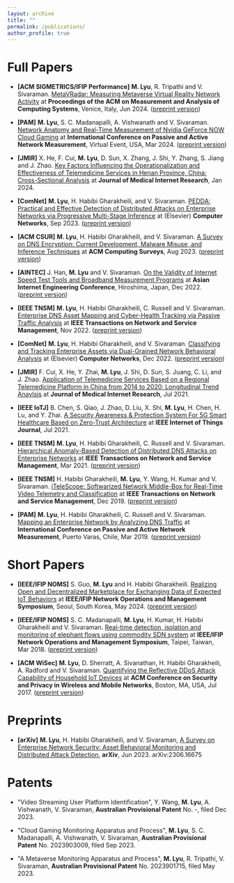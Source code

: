 ```yaml
---
layout: archive
title: ""
permalink: /publications/
author_profile: true
---
```


<!-- Publications
======
  <ul>{% for post in site.publications %}
    {% include archive-single-cv.html %}
  {% endfor %}</ul> -->

<!-- Journal Articles
======
* **[ComNet]** **M. Lyu**, H. Habibi Gharakheili, and V. Sivaraman. [PEDDA: Practical and Effective Detection of Distributed Attacks on Enterprise Networks via Progressive Multi-Stage Inference](https://doi.org/10.1016/j.comnet.2023.109873) at (Elsevier) **Computer Networks**, Sep 2023. ([preprint version](https://www2.ee.unsw.edu.au/~hhabibi/pubs/jrnl/23Pedda.pdf))

* **[ACM CSUR]** **M. Lyu**, H. Habibi Gharakheili, and V. Sivaraman. [A Survey on DNS Encryption: Current
Development, Malware Misuse, and Inference Techniques](https://dl.acm.org/doi/abs/10.1145/3547331) at **ACM Computing Surveys**, Aug 2023. ([preprint version](https://www.researchgate.net/profile/Minzhao-Lyu/publication/357587121_A_Survey_on_DNS_Encryption_Current_Development_Malware_Misuse_and_Inference_Techniques/links/61ee10f0dafcdb25fd48b7a8/A-Survey-on-DNS-Encryption-Current-Development-Malware-Misuse-and-Inference-Techniques.pdf))

* **[IEEE TNSM]** **M. Lyu**, H. Habibi Gharakheili, C. Russell and V. Sivaraman. [Enterprise DNS Asset Mapping and Cyber-Health Tracking via Passive Traffic Analysis](https://ieeexplore.ieee.org/document/9951392) at **IEEE Transactions on Network and Service Management**, Nov 2022. ([preprint version](https://www2.ee.unsw.edu.au/~hhabibi/pubs/jrnl/22tnsm.pdf))

* **[ComNet]** **M. Lyu**, H. Habibi Gharakheili, and V. Sivaraman. [Classifying and Tracking Enterprise Assets via
Dual-Grained Network Behavioral Analysis](https://www.sciencedirect.com/science/article/pii/S1389128622004212) at (Elsevier) **Computer Networks**, Dec 2022. ([preprint version](https://www2.ee.unsw.edu.au/~hhabibi/pubs/jrnl/22ComNet.pdf))


* **[JMIR]** F. Cui, X. He, Y. Zhai, **M. Lyu**, J. Shi, D. Sun, S. Juang, C. Li, and J. Zhao. [Application of Telemedicine Services Based on a Regional Telemedicine Platform in China from 2014 to 2020: Longitudinal Trend Anaylsis](https://www.jmir.org/2021/7/e28009/) at **Journal of Medical Internet Research**, Jul 2021.

* **[IEEE IoTJ]** B. Chen, S. Qiao, J. Zhao, D. Liu, X. Shi, **M. Lyu**, H. Chen, H. Lu, and Y. Zhai. [A Security Awareness & Protection System For 5G Smart Healthcare Based on Zero-Trust Architecture](https://ieeexplore.ieee.org/abstract/document/9273056) at **IEEE Internet of Things Journal**, Jul 2021.

* **[IEEE TNSM]** **M. Lyu**, H. Habibi Gharakheili, C. Russell and V. Sivaraman. [Hierarchical Anomaly-Based Detection of Distributed DNS Attacks on Enterprise Networks](https://ieeexplore.ieee.org/abstract/document/9316919) at **IEEE Transactions on Network and Service Management**, Mar 2021. ([preprint version](http://www2.ee.unsw.edu.au/~vijay/pubs/jrnl/21tnsmDNSAtk.pdf))

* **[IEEE TNSM]** H. Habibi Gharakheili, **M. Lyu**, Y. Wang, H. Kumar and V. Sivaraman. [iTeleScope: Softwarized Network Middle-Box for Real-Time Video Telemetry and Classification](https://ieeexplore.ieee.org/document/8765778) at **IEEE Transactions on Network and Service Management**, Dec 2019. ([preprint version](http://www2.ee.unsw.edu.au/~vijay/pubs/jrnl/19TNSMtelescope.pdf))

Conference Papers
======
* **[ACM Sigmetrics]** **M. Lyu**, R. Tripathi and V. Sivaraman. [MetaVRadar: Measuring Metaverse Virtual Reality Network Activity](https://www.sigmetrics.org/sigmetrics2024/) at **Proceedings of the ACM on Measurement and Analysis of Computing Systems**, Venice, Italy, June 2024.


* **[AINTEC]** J. Han, **M. Lyu** and V. Sivaraman. [On the Validity of Internet Speed Test Tools and Broadband Measurement Programs](https://dl.acm.org/doi/10.1145/3570748.3570749) at **Asian Internet Engineering Conference**, Hiroshima, Japan, December 2022. ([preprint version](http://www2.ee.unsw.edu.au/~vijay/pubs/conf/22aintec.pdf))

* **[PAM]** **M. Lyu**, H. Habibi Gharakheili, C. Russell and V. Sivaraman. [Mapping an Enterprise Network by Analyzing DNS Traffic](https://link.springer.com/chapter/10.1007/978-3-030-15986-3_9) at **International Conference on Passive and Active Network Measurement**, Puerto Varas, Chile, March 2019. ([preprint version](http://www2.ee.unsw.edu.au/~vijay/pubs/conf/19pam.pdf))

* **[IEEE/IFIP NOMS]** S. C. Madanapalli, **M. Lyu**, H. Kumar, H. Habibi Gharakheili and V. Sivaraman. [Real-time detection, isolation and monitoring of elephant flows using commodity SDN system](https://ieeexplore.ieee.org/abstract/document/8406200) at **IEEE/IFIP Network Operations and Management Symposium**, Taipei, Taiwan, March 2018. ([preprint version](http://www2.ee.unsw.edu.au/~vijay/pubs/conf/18noms.pdf))

* **[ACM WiSec]** **M. Lyu**, D. Sherratt, A. Sivanathan, H. Habibi Gharakheili, A. Radford and V. Sivaraman. [Quantifying the Reflective DDoS Attack Capability of Household IoT Devices](https://dl.acm.org/doi/abs/10.1145/3098243.3098264) at **ACM Conference on Security and Privacy in Wireless and Mobile Networks**, Boston, MA, USA, July 2017. ([preprint version](http://www2.ee.unsw.edu.au/~vijay/pubs/conf/17wisec.pdf))
-->

Full Papers
======
* **[ACM SIGMETRICS/IFIP Performance]** **M. Lyu**, R. Tripathi and V. Sivaraman. [MetaVRadar: Measuring Metaverse Virtual Reality Network Activity](https://dl.acm.org/doi/10.1145/3626786) at **Proceedings of the ACM on Measurement and Analysis of Computing Systems**, Venice, Italy, Jun 2024. ([preprint version](https://arxiv.org/pdf/2402.08286.pdf))


* **[PAM]** **M. Lyu**, S. C. Madanapalli, A. Vishwanath and V. Sivaraman. [Network Anatomy and Real-Time Measurement of Nvidia GeForce NOW Cloud Gaming](https://arxiv.org/pdf/2401.06366.pdf) at **International Conference on Passive and Active Network Measurement**, Virtual Event, USA, Mar 2024. ([preprint version](https://arxiv.org/pdf/2401.06366.pdf))


* **[JMIR]** X. He, F. Cui, **M. Lyu**, D. Sun, X. Zhang, J. Shi, Y. Zhang, S. Jiang and J. Zhao. [Key Factors Influencing the Operationalization and Effectiveness of Telemedicine Services in Henan Province, China: Cross-Sectional Analysis](https://www.jmir.org/2024/1/e45020/) at **Journal of Medical Internet Research**, Jan 2024.


* **[ComNet]** **M. Lyu**, H. Habibi Gharakheili, and V. Sivaraman. [PEDDA: Practical and Effective Detection of Distributed Attacks on Enterprise Networks via Progressive Multi-Stage Inference](https://doi.org/10.1016/j.comnet.2023.109873) at (Elsevier) **Computer Networks**, Sep 2023. ([preprint version](https://www2.ee.unsw.edu.au/~hhabibi/pubs/jrnl/23Pedda.pdf))

* **[ACM CSUR]** **M. Lyu**, H. Habibi Gharakheili, and V. Sivaraman. [A Survey on DNS Encryption: Current
Development, Malware Misuse, and Inference Techniques](https://dl.acm.org/doi/abs/10.1145/3547331) at **ACM Computing Surveys**, Aug 2023. ([preprint version](https://www.researchgate.net/profile/Minzhao-Lyu/publication/357587121_A_Survey_on_DNS_Encryption_Current_Development_Malware_Misuse_and_Inference_Techniques/links/61ee10f0dafcdb25fd48b7a8/A-Survey-on-DNS-Encryption-Current-Development-Malware-Misuse-and-Inference-Techniques.pdf))

* **[AINTEC]** J. Han, **M. Lyu** and V. Sivaraman. [On the Validity of Internet Speed Test Tools and Broadband Measurement Programs](https://dl.acm.org/doi/10.1145/3570748.3570749) at **Asian Internet Engineering Conference**, Hiroshima, Japan, Dec 2022. ([preprint version](http://www2.ee.unsw.edu.au/~vijay/pubs/conf/22aintec.pdf))

* **[IEEE TNSM]** **M. Lyu**, H. Habibi Gharakheili, C. Russell and V. Sivaraman. [Enterprise DNS Asset Mapping and Cyber-Health Tracking via Passive Traffic Analysis](https://ieeexplore.ieee.org/document/9951392) at **IEEE Transactions on Network and Service Management**, Nov 2022. ([preprint version](https://www2.ee.unsw.edu.au/~hhabibi/pubs/jrnl/22tnsm.pdf))


* **[ComNet]** **M. Lyu**, H. Habibi Gharakheili, and V. Sivaraman. [Classifying and Tracking Enterprise Assets via
Dual-Grained Network Behavioral Analysis](https://www.sciencedirect.com/science/article/pii/S1389128622004212) at (Elsevier) **Computer Networks**, Dec 2022. ([preprint version](https://www2.ee.unsw.edu.au/~hhabibi/pubs/jrnl/22ComNet.pdf))


* **[JMIR]** F. Cui, X. He, Y. Zhai, **M. Lyu**, J. Shi, D. Sun, S. Juang, C. Li, and J. Zhao. [Application of Telemedicine Services Based on a Regional Telemedicine Platform in China from 2014 to 2020: Longitudinal Trend Anaylsis](https://www.jmir.org/2021/7/e28009/) at **Journal of Medical Internet Research**, Jul 2021.

* **[IEEE IoTJ]** B. Chen, S. Qiao, J. Zhao, D. Liu, X. Shi, **M. Lyu**, H. Chen, H. Lu, and Y. Zhai. [A Security Awareness & Protection System For 5G Smart Healthcare Based on Zero-Trust Architecture](https://ieeexplore.ieee.org/abstract/document/9273056) at **IEEE Internet of Things Journal**, Jul 2021.

* **[IEEE TNSM]** **M. Lyu**, H. Habibi Gharakheili, C. Russell and V. Sivaraman. [Hierarchical Anomaly-Based Detection of Distributed DNS Attacks on Enterprise Networks](https://ieeexplore.ieee.org/abstract/document/9316919) at **IEEE Transactions on Network and Service Management**, Mar 2021. ([preprint version](http://www2.ee.unsw.edu.au/~vijay/pubs/jrnl/21tnsmDNSAtk.pdf))

* **[IEEE TNSM]** H. Habibi Gharakheili, **M. Lyu**, Y. Wang, H. Kumar and V. Sivaraman. [iTeleScope: Softwarized Network Middle-Box for Real-Time Video Telemetry and Classification](https://ieeexplore.ieee.org/document/8765778) at **IEEE Transactions on Network and Service Management**, Dec 2019. ([preprint version](http://www2.ee.unsw.edu.au/~vijay/pubs/jrnl/19TNSMtelescope.pdf))

* **[PAM]** **M. Lyu**, H. Habibi Gharakheili, C. Russell and V. Sivaraman. [Mapping an Enterprise Network by Analyzing DNS Traffic](https://link.springer.com/chapter/10.1007/978-3-030-15986-3_9) at **International Conference on Passive and Active Network Measurement**, Puerto Varas, Chile, Mar 2019. ([preprint version](http://www2.ee.unsw.edu.au/~vijay/pubs/conf/19pam.pdf))


Short Papers
======
* **[IEEE/IFIP NOMS]** S. Guo, **M. Lyu** and H. Habibi Gharakheili. [Realizing Open and Decentralized Marketplace for Exchanging Data of Expected IoT Behaviors](https://arxiv.org/pdf/2401.00141.pdf) at **IEEE/IFIP Network Operations and Management Symposium**, Seoul, South Korea, May 2024. ([preprint version](https://arxiv.org/pdf/2401.00141.pdf))

* **[IEEE/IFIP NOMS]** S. C. Madanapalli, **M. Lyu**, H. Kumar, H. Habibi Gharakheili and V. Sivaraman. [Real-time detection, isolation and monitoring of elephant flows using commodity SDN system](https://ieeexplore.ieee.org/abstract/document/8406200) at **IEEE/IFIP Network Operations and Management Symposium**, Taipei, Taiwan, Mar 2018. ([preprint version](http://www2.ee.unsw.edu.au/~vijay/pubs/conf/18noms.pdf))

* **[ACM WiSec]** **M. Lyu**, D. Sherratt, A. Sivanathan, H. Habibi Gharakheili, A. Radford and V. Sivaraman. [Quantifying the Reflective DDoS Attack Capability of Household IoT Devices](https://dl.acm.org/doi/abs/10.1145/3098243.3098264) at **ACM Conference on Security and Privacy in Wireless and Mobile Networks**, Boston, MA, USA, Jul 2017. ([preprint version](http://www2.ee.unsw.edu.au/~vijay/pubs/conf/17wisec.pdf))



Preprints
======
* **[arXiv]** **M. Lyu**, H. Habibi Gharakheili, and V. Sivaraman, [A Survey on Enterprise Network Security: Asset Behavioral Monitoring and Distributed Attack Detection](https://arxiv.org/pdf/2306.16675.pdf), **arXiv**, Jun 2023. arXiv:2306.16675

Patents
======
* "Video Streaming User Platform Identification", Y. Wang, **M. Lyu**, A. Vishwanath, V. Sivaraman, **Australian Provisional Patent** No. -, filed Dec 2023.

* "Cloud Gaming Monitoring Apparatus and Process", **M. Lyu**, S. C. Madanapalli, A. Vishwanath, V. Sivaraman, **Australian Provisional Patent** No. 2023903009, filed Sep 2023.

* "A Metaverse Monitoring Apparatus and Process", **M. Lyu**, R. Tripathi, V. Sivaraman, **Australian Provisional Patent** No. 2023901715, filed May 2023.


